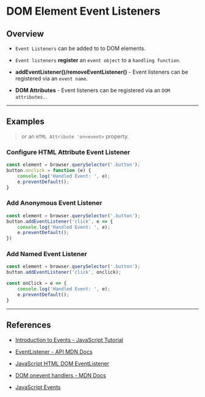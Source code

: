 # DOM Element Event Listeners

## Overview

* `Event Listeners` can be added to to DOM elements.

* `Event listeners` __register__ an `event object` to a `handling function`.

* __addEventListener()/removeEventListener()__ - Event listeners can be registered via an `event name`.

* __DOM Attributes__ - Event listeners can be registered via an `DOM attributes.`.


---

## Examples


>  or an `HTML Attribute 'on<event>` property.
### Configure HTML Attribute Event Listener

```js
const element = browser.querySelector('.button');
button.onclick = function (e) {
    console.log('Handled Event: ', e);
    e.preventDefault();
}
```

### Add Anonymous Event Listener

```js
const element = browser.querySelector('.button');
button.addEventListener('click', e => {
    console.log('Handled Event: ', e);
    e.preventDefault();
})
```
### Add Named Event Listener

```js
const element = browser.querySelector('.button');
button.addEventListener('click', onclick);

const onClick = e => {
    console.log('Handled Event: ', e);
    e.preventDefault();
}
```

---

## References

* [Introduction to Events - JavaScript Tutorial](https://javascript.info/events)

* [EventListener - API MDN Docs](https://developer.mozilla.org/en-US/docs/Web/API/EventListener)

* [JavaScript HTML DOM EventListener](https://www.w3schools.com/js/js_htmldom_eventlistener.asp)

* [DOM onevent handlers - MDN Docs](https://developer.mozilla.org/en-US/docs/Web/Guide/Events/Event_handlers)

* [JavaScript Events](https://www.w3schools.com/js/js_events.asp)